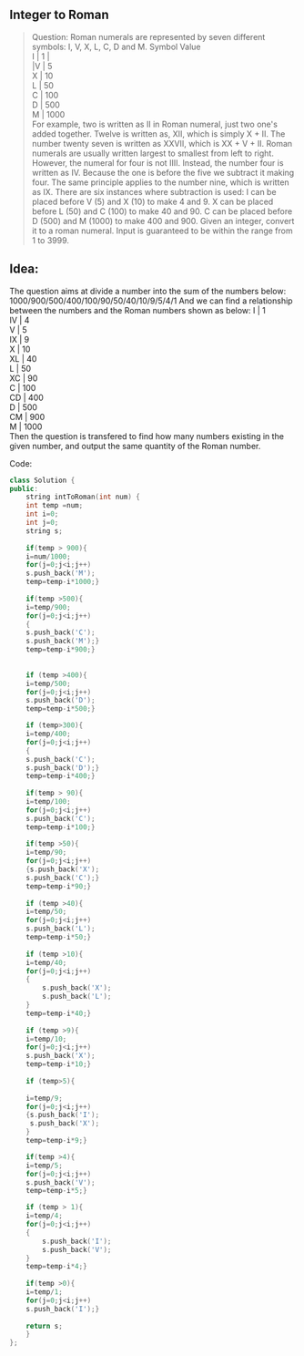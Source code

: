 ## Integer to Roman

> Question:
>Roman numerals are represented by seven different symbols: I, V, X, L, C, D and M.
>Symbol       Value  
> I | 1 |  
|V |             5  
X     |        10  
L      |       50  
C       |      100  
D        |     500  
M         |    1000  
>For example, two is written as II in Roman numeral, just two one's added together. Twelve is written as, XII, which is simply X + II. 
The number twenty seven is written as XXVII, which is XX + V + II.
Roman numerals are usually written largest to smallest from left to right. However, the numeral for four is not IIII. Instead, the 
number four is written as IV. Because the one is before the five we subtract it making four. The same principle applies to the number 
nine, which is written as IX. There are six instances where subtraction is used:
I can be placed before V (5) and X (10) to make 4 and 9. 
X can be placed before L (50) and C (100) to make 40 and 90. 
C can be placed before D (500) and M (1000) to make 400 and 900.
Given an integer, convert it to a roman numeral. Input is guaranteed to be within the range from 1 to 3999.




## Idea:
The question aims at divide a number into the sum of the numbers below:
1000/900/500/400/100/90/50/40/10/9/5/4/1
And we can find a relationship between the numbers and the Roman numbers shown as below:
I      |       1  
IV      |      4  
V        |     5    
IX        |    9  
X          |   10  
XL          |  40  
L            | 50  
XC           | 90  
C            | 100  
CD           | 400  
D            | 500  
CM           | 900  
M            | 1000   
Then the question is transfered to find how many numbers existing in the given number, and output the same quantity of the Roman number.

Code:  
```C++
class Solution {
public:
    string intToRoman(int num) {
    int temp =num;
	int i=0;
	int j=0;
	string s;
	
	if(temp > 900){
	i=num/1000;
	for(j=0;j<i;j++)
	s.push_back('M');
	temp=temp-i*1000;}
	
	if(temp >500){
	i=temp/900;
	for(j=0;j<i;j++)
	{
	s.push_back('C');
	s.push_back('M');}
	temp=temp-i*900;}
	
	
	if (temp >400){
	i=temp/500;
	for(j=0;j<i;j++)
	s.push_back('D');
	temp=temp-i*500;}

    if (temp>300){
	i=temp/400;
	for(j=0;j<i;j++)
    {
	s.push_back('C');
	s.push_back('D');}
	temp=temp-i*400;}
	
	if(temp > 90){
	i=temp/100;
	for(j=0;j<i;j++)
	s.push_back('C');
	temp=temp-i*100;}
	
	if(temp >50){
	i=temp/90;
	for(j=0;j<i;j++)
	{s.push_back('X');
	s.push_back('C');}
	temp=temp-i*90;}
	
	if (temp >40){
	i=temp/50;
	for(j=0;j<i;j++)
	s.push_back('L');
	temp=temp-i*50;}
	
	if (temp >10){
	i=temp/40;
	for(j=0;j<i;j++)
	{
		s.push_back('X');
		s.push_back('L');
	}
	temp=temp-i*40;}
	
	if (temp >9){
	i=temp/10;
	for(j=0;j<i;j++)
	s.push_back('X');
	temp=temp-i*10;}
	
	if (temp>5){
	
	i=temp/9;
	for(j=0;j<i;j++)
    {s.push_back('I');
	 s.push_back('X');
	}
	temp=temp-i*9;}

    if(temp >4){
	i=temp/5;
	for(j=0;j<i;j++)
	s.push_back('V');
	temp=temp-i*5;}

    if (temp > 1){
	i=temp/4;
	for(j=0;j<i;j++)
	{
		s.push_back('I');
		s.push_back('V');
	}
	temp=temp-i*4;}
    
	if(temp >0){
	i=temp/1;
	for(j=0;j<i;j++)
	s.push_back('I');}
        
    return s;
    }
};
```
